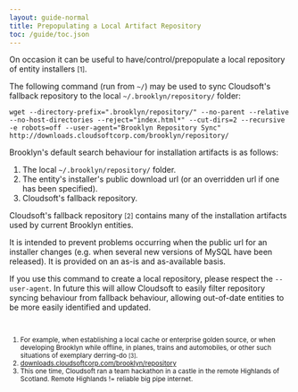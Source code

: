 ```yaml
---
layout: guide-normal
title: Prepopulating a Local Artifact Repository
toc: /guide/toc.json
---
```


On occasion it can be useful to have/control/prepopulate a local repository of entity installers <small>[1]</small>.

The following command (run from `~/`) may be used to sync Cloudsoft's fallback repository to the local `~/.brooklyn/repository/` folder:

	wget --directory-prefix=".brooklyn/repository/" --no-parent --relative --no-host-directories --reject="index.html*" --cut-dirs=2 --recursive -e robots=off --user-agent="Brooklyn Repository Sync" http://downloads.cloudsoftcorp.com/brooklyn/repository/

Brooklyn's default search behaviour for installation artifacts is as follows:

1.  The local `~/.brooklyn/repository/` folder.
2.	The entity's installer's public download url (or an overridden url if one has been specified).
3.	Cloudsoft's fallback repository.

Cloudsoft's fallback repository <small>[2]</small> contains many of the installation artifacts used by current Brooklyn entities. 

It is intended to prevent problems occurring when the public url for an installer changes (e.g. when several new versions of MySQL have been released). It is provided on an as-is and as-available basis.

If you use this command to create a local repository, please respect the `--user-agent`. In future this will allow Cloudsoft to easily filter repository syncing behaviour from  fallback behaviour, allowing out-of-date entities to be more easily identified and updated. 

<br />
<small>
<ol>
<li>For example, when establishing a local cache or enterprise golden source, or when developing Brooklyn while offline, in planes, trains and automobiles, or other such situations of exemplary derring-do <small>[3]</small>.</li> 
<li><a href="http://downloads.cloudsoftcorp.com/brooklyn/repository/">downloads.cloudsoftcorp.com/brooklyn/repository</a></li>
<li>This one time, Cloudsoft ran a team hackathon in a castle in the remote Highlands of Scotland. Remote Highlands != reliable big pipe internet.</li>
</ol>
</small>
